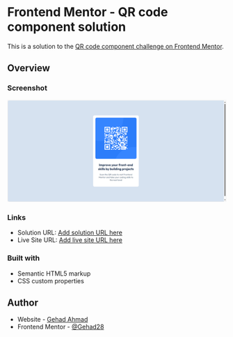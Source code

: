 # Frontend Mentor - QR code component solution

This is a solution to the [QR code component challenge on Frontend Mentor](https://www.frontendmentor.io/challenges/qr-code-component-iux_sIO_H). 


## Overview

### Screenshot

![](./preview.png)

### Links

- Solution URL: [Add solution URL here](https://github.com/Gehad28/Gehad28.github.io)
- Live Site URL: [Add live site URL here](https://gehad28.github.io)

### Built with

- Semantic HTML5 markup
- CSS custom properties

## Author

- Website - [Gehad Ahmad](https://github.com/Gehad28)
- Frontend Mentor - [@Gehad28](https://www.frontendmentor.io/profile/Gehad28)
